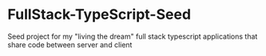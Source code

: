 # FullStack-TypeScript-Seed
Seed project for my "living the dream" full stack typescript applications that share code between server and client
